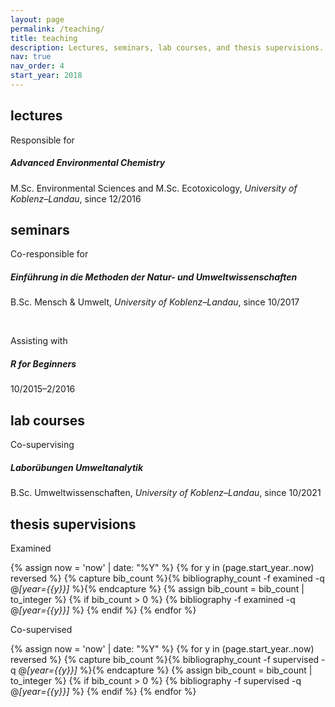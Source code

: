 ```yaml
---
layout: page
permalink: /teaching/
title: teaching
description: Lectures, seminars, lab courses, and thesis supervisions.
nav: true
nav_order: 4
start_year: 2018
---
```


<div class="teaching">
  <h2 class="category">lectures</h2>
</div>

Responsible for

##### Advanced Environmental Chemistry

M.Sc. Environmental Sciences and M.Sc. Ecotoxicology, *University of Koblenz–Landau*,
since 12/2016

<div class="teaching">
  <h2 class="category">seminars</h2>
</div>

Co-responsible for

##### Einführung in die Methoden der Natur- und Umweltwissenschaften

B.Sc. Mensch & Umwelt, *University of Koblenz–Landau*,
since 10/2017

&nbsp;

Assisting with

##### R for Beginners 

10/2015–2/2016

<div class="teaching">
  <h2 class="category">lab courses</h2>
</div>

Co-supervising

##### Laborübungen Umweltanalytik

B.Sc. Umweltwissenschaften, *University of Koblenz–Landau*,
since 10/2021

<div class="teaching">
  <h2 class="category">thesis supervisions</h2>
</div>

Examined

<div class="publications">

{% assign now = 'now' | date: "%Y" %}
{% for y in (page.start_year..now) reversed %}
  {% capture bib_count %}{% bibliography_count -f examined -q @*[year={{y}}]* %}{% endcapture %}
  {% assign bib_count = bib_count | to_integer %}
  {% if bib_count > 0 %}
  {% bibliography -f examined -q @*[year={{y}}]* %}
  {% endif %}
{% endfor %}

</div>

Co-supervised

<div class="publications">

{% assign now = 'now' | date: "%Y" %}
{% for y in (page.start_year..now) reversed %}
  {% capture bib_count %}{% bibliography_count -f supervised -q @*[year={{y}}]* %}{% endcapture %}
  {% assign bib_count = bib_count | to_integer %}
  {% if bib_count > 0 %}
  {% bibliography -f supervised -q @*[year={{y}}]* %}
  {% endif %}
{% endfor %}

</div>
